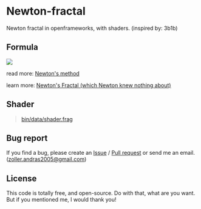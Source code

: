 # Newton-fractal
Newton fractal in openframeworks, with shaders. (inspired by: 3b1b)

## Formula
<img src="https://render.githubusercontent.com/render/math?math=x_%7Bn%2B1%7D%20%3D%20x_n%20-%20%5Cfrac%7Bf(x_n)%7D%7Bf%27(x_n)%7D">


read more: [Newton's method](https://en.wikipedia.org/wiki/Newton%27s_method)

learn more: [Newton's Fractal (which Newton knew nothing about)](https://www.youtube.com/watch?v=-RdOwhmqP5s&t=66s)

## Shader

> [bin/data/shader.frag](https://github.com/huncut2016/newton-fractal/blob/master/bin/data/shader.frag)

## Bug report

If you find a bug, please create an [Issue](https://github.com/huncut2016/newton-fractal/issues) / [Pull request](https://github.com/huncut2016/newton-fractal/pulls) or send me an email. (zoller.andras2005@gmail.com)

## License

This code is totally free, and open-source. Do with that, what are you want. But if you mentioned me, I would thank you!

